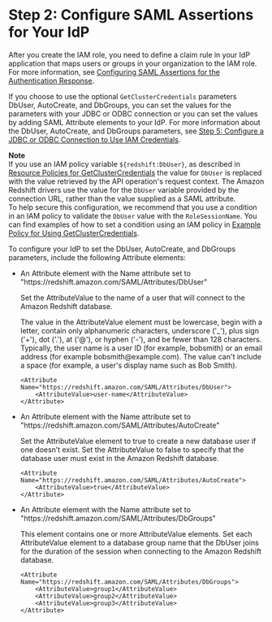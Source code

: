 # Step 2: Configure SAML Assertions for Your IdP<a name="configuring-saml-assertions"></a>

After you create the IAM role, you need to define a claim rule in your IdP application that maps users or groups in your organization to the IAM role\. For more information, see [Configuring SAML Assertions for the Authentication Response](https://docs.aws.amazon.com/IAM/latest/UserGuide/id_roles_providers_create_saml_assertions.html)\.

If you choose to use the optional `GetClusterCredentials` parameters DbUser, AutoCreate, and DbGroups, you can set the values for the parameters with your JDBC or ODBC connection or you can set the values by adding SAML Attribute elements to your IdP\. For more information about the DbUser, AutoCreate, and DbGroups parameters, see [Step 5: Configure a JDBC or ODBC Connection to Use IAM Credentials](generating-iam-credentials-configure-jdbc-odbc.md)\.

**Note**  
If you use an IAM policy variable `${redshift:DbUser}`, as described in [Resource Policies for GetClusterCredentials](redshift-iam-access-control-identity-based.md#redshift-policy-resources.getclustercredentials-resources) the value for `DbUser` is replaced with the value retrieved by the API operation's request context\. The Amazon Redshift drivers use the value for the `DbUser` variable provided by the connection URL, rather than the value supplied as a SAML attribute\.   
To help secure this configuration, we recommend that you use a condition in an IAM policy to validate the `DbUser` value with the `RoleSessionName`\. You can find examples of how to set a condition using an IAM policy in [Example Policy for Using GetClusterCredentials](redshift-iam-access-control-identity-based.md#redshift-policy-examples-getclustercredentials)\.

To configure your IdP to set the DbUser, AutoCreate, and DbGroups parameters, include the following Attribute elements:
+ An Attribute element with the Name attribute set to "https://redshift\.amazon\.com/SAML/Attributes/DbUser"

  Set the AttributeValue to the name of a user that will connect to the Amazon Redshift database\.

  The value in the AttributeValue element must be lowercase, begin with a letter, contain only alphanumeric characters, underscore \('\_'\), plus sign \('\+'\), dot \('\.'\), at \('@'\), or hyphen \('\-'\), and be fewer than 128 characters\. Typically, the user name is a user ID \(for example, bobsmith\) or an email address \(for example bobsmith@example\.com\)\. The value can't include a space \(for example, a user's display name such as Bob Smith\)\.

  ```
  <Attribute Name="https://redshift.amazon.com/SAML/Attributes/DbUser">
      <AttributeValue>user-name</AttributeValue>
  </Attribute>
  ```
+ An Attribute element with the Name attribute set to "https://redshift\.amazon\.com/SAML/Attributes/AutoCreate"

  Set the AttributeValue element to true to create a new database user if one doesn’t exist\. Set the AttributeValue to false to specify that the database user must exist in the Amazon Redshift database\.

  ```
  <Attribute Name="https://redshift.amazon.com/SAML/Attributes/AutoCreate">
      <AttributeValue>true</AttributeValue>
  </Attribute>
  ```
+ An Attribute element with the Name attribute set to "https://redshift\.amazon\.com/SAML/Attributes/DbGroups"

  This element contains one or more AttributeValue elements\. Set each AttributeValue element to a database group name that the DbUser joins for the duration of the session when connecting to the Amazon Redshift database\.

  ```
  <Attribute Name="https://redshift.amazon.com/SAML/Attributes/DbGroups">
      <AttributeValue>group1</AttributeValue>
      <AttributeValue>group2</AttributeValue>
      <AttributeValue>group3</AttributeValue>
  </Attribute>
  ```